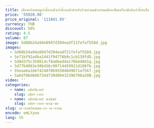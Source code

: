 ```yaml
---
title: เตียงสปาแชมพูเก้าอี้อาบน้ำเก้าอี้อาบน้ำสำหรับร้านทำผมช่างทำผมมืออาชีพเครื่องซักผ้าเก้าอี้ทำเล็บ
price: '55920.98'
price_original: '111841.95'
currency: THB
discount: 50%
rating: 4.5
volume: 87
image: Sd88b24a94e8947d394eadf21fefaf558d.jpg
images:
  - Sd88b24a94e8947d394eadf21fefaf558d.jpg
  - Se71bf92a4ba1441f94770b9c1cb139fdD.jpg
  - Sd8d375c359814cf8a8bed4a178b448d1q.jpg
  - Sd77b4083e30b456c90f14459921d108fb.jpg
  - S5eaa6a1b67424070b955040d9071af567.jpg
  - Sa6df06d666734d739d09432396708a20B.jpg
video: ''
categories:
  - name: เฟอร์นิเจอร์
    slug: เฟอร-เจอร
  - name: เฟอร์นิเจอร์ พาณิชย์
    slug: เฟอร-เจอร-พาณ-ชย
slug: เต-ยงสปาแชมพ-เก-าอ-อาบน
encode: omLYyoo
lang: th
---
```

  